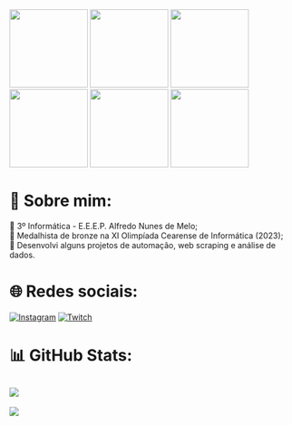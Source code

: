 <div display="flex">
<img src="https://media1.tenor.com/m/Z_Ah8rkdZ4YAAAAC/walking-code.gif" width="138"/>
<img src="https://media1.tenor.com/m/Z_Ah8rkdZ4YAAAAC/walking-code.gif" width="138"/>
<img src="https://media1.tenor.com/m/Z_Ah8rkdZ4YAAAAC/walking-code.gif" width="138"/>
<img src="https://media1.tenor.com/m/Z_Ah8rkdZ4YAAAAC/walking-code.gif" width="138"/>
<img src="https://media1.tenor.com/m/Z_Ah8rkdZ4YAAAAC/walking-code.gif" width="138"/>
<img src="https://media1.tenor.com/m/Z_Ah8rkdZ4YAAAAC/walking-code.gif" width="138"/>
</div>


# 💫 Sobre mim:
🌱 3º Informática - E.E.E.P. Alfredo Nunes de Melo;<br>
🥉 Medalhista de bronze na <a>XI Olimpíada Cearense de Informática (2023)</a>;<br>🔭 Desenvolvi alguns projetos de automação, web scraping e análise de dados.

# 🌐 Redes sociais:
[![Instagram](https://img.shields.io/badge/Instagram-%23E4405F.svg?logo=Instagram&logoColor=white)](https://instagram.com/jetrokepler) [![Twitch](https://img.shields.io/badge/Twitch-%239146FF.svg?logo=Twitch&logoColor=white)](https://twitch.tv/jetrokepler)

# 📊 GitHub Stats:
![](https://github-readme-streak-stats.herokuapp.com/?user=jetrokepler&theme=dark&hide_border=true)
---

[![](https://visitcount.itsvg.in/api?id=jetrokepler&icon=0&color=0)](https://visitcount.itsvg.in)